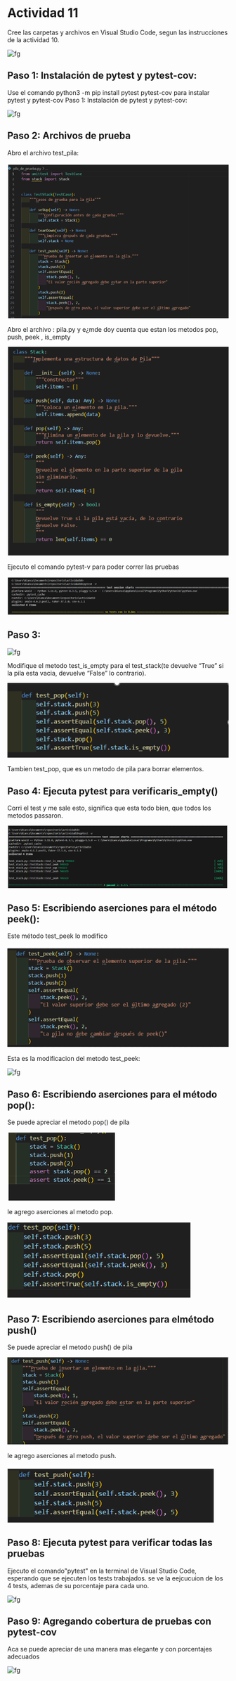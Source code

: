 

# Actividad 11
Cree las carpetas y archivos en Visual Studio Code, segun las instrucciones de la actividad 10.


![fg](https://github.com/BiancaMT957/Desarrollo-de-Software/blob/main/Archivo11/img/a1.png)



## Paso 1: Instalación de pytest y pytest-cov:
Use el comando python3 -m pip install pytest pytest-cov para instalar pytest y pytest-cov
Paso 1: Instalación de pytest y pytest-cov:


![fg](https://github.com/BiancaMT957/Desarrollo-de-Software/blob/main/Archivo11/img/a2.png)



## Paso 2: Archivos de prueba
Abro el archivo test_pila:


![fg](https://github.com/BiancaMT957/Desarrollo-de-Software/blob/main/Archivo11/img/a3.png)



Abro el archivo : pila.py y e¿mde doy cuenta que estan los metodos pop, push, peek , is_empty


![fg](https://github.com/BiancaMT957/Desarrollo-de-Software/blob/main/Archivo11/img/a4.png)


Ejecuto el comando pytest-v para poder correr las pruebas


![fg](https://github.com/BiancaMT957/Desarrollo-de-Software/blob/main/Archivo11/img/a5.png)


## Paso 3:


![fg](https://github.com/BiancaMT957/Desarrollo-de-Software/blob/main/Archivo11/img/a6.png)


Modifique el metodo test_is_empty para el test_stack(te devuelve “True” si la pila esta vacia, devuelve “False” lo contrario).



![fg](https://github.com/BiancaMT957/Desarrollo-de-Software/blob/main/Archivo11/img/a7.png)


Tambien test_pop, que es un metodo de pila para borrar elementos.
## Paso 4: Ejecuta pytest para verificaris_empty()
Corri el test y me sale esto, significa que esta todo bien, que todos los metodos passaron.




![fg](https://github.com/BiancaMT957/Desarrollo-de-Software/blob/main/Archivo11/img/a8.png)



## Paso 5: Escribiendo aserciones para el método peek():
Este método test_peek lo modifico


![fg](https://github.com/BiancaMT957/Desarrollo-de-Software/blob/main/Archivo11/img/a9.png)


Esta es la modificacion del metodo test_peek:


![fg](https://github.com/BiancaMT957/Desarrollo-de-Software/blob/main/Archivo11/img/a10.png)


## Paso 6: Escribiendo aserciones para el método pop():

Se puede apreciar el metodo pop() de pila

![fg](https://github.com/BiancaMT957/Desarrollo-de-Software/blob/main/Archivo11/img/a11.png)


le agrego aserciones al metodo pop.


![fg](https://github.com/BiancaMT957/Desarrollo-de-Software/blob/main/Archivo11/img/a12.png)



## Paso 7: Escribiendo aserciones para elmétodo push()

Se puede apreciar el metodo push() de pila

![fg](https://github.com/BiancaMT957/Desarrollo-de-Software/blob/main/Archivo11/img/a13.png)


le agrego aserciones al metodo push.


![fg](https://github.com/BiancaMT957/Desarrollo-de-Software/blob/main/Archivo11/img/a14.png)



## Paso 8: Ejecuta pytest para verificar todas las pruebas

Ejecuto el comando"pytest" en la terminal de Visual Studio Code, esperando que se ejecuten los tests trabajados.
se ve la eejcucuion de los 4 tests, ademas de su porcentaje para cada uno.

![fg](https://github.com/BiancaMT957/Desarrollo-de-Software/blob/main/Archivo11/img/a15.png)



## Paso 9: Agregando cobertura de pruebas con pytest-cov

Aca se puede apreciar de una manera mas elegante y con porcentajes adecuados 

![fg](https://github.com/BiancaMT957/Desarrollo-de-Software/blob/main/Archivo11/img/a16.png)
